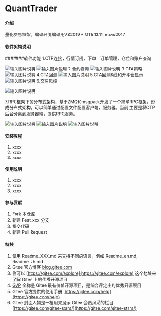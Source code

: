 # QuantTrader

#### 介绍
量化交易框架，编译环境编译用VS2019 + QT5.12.11_msvc2017


#### 软件架构说明

#######软件功能
1.CTP连接，行情订阅，下单，订单管理，仓位和账户查询

![输入图片说明](https://images.gitee.com/uploads/images/2021/0806/132250_2ee4a6da_9459957.png "ctp连接.png")
![输入图片说明](https://images.gitee.com/uploads/images/2021/0722/140614_3623bcc0_9459957.jpeg "图像 5.jpg")
2.合约查询
![输入图片说明](https://images.gitee.com/uploads/images/2021/0722/140944_4d4db3fd_9459957.jpeg "合约查询.jpg")
3.CTA策略
![输入图片说明](https://images.gitee.com/uploads/images/2021/0806/115628_b162b9c5_9459957.png "cta.png")
4.CTA回测
![输入图片说明](https://images.gitee.com/uploads/images/2021/0722/141041_695d2f29_9459957.jpeg "CTA回测.jpg")
5.CTA回测K线和开平仓显示
![输入图片说明](https://images.gitee.com/uploads/images/2021/0806/115611_41c079fd_9459957.png "temp.png")
6.交易风控

![输入图片说明](https://images.gitee.com/uploads/images/2021/0806/131757_39f451fa_9459957.png "risk.png")

7.RPC框架下的分布式架构，基于ZMQ和msgpack开发了一个简单RPC框架，形成分布式架构。可以简单通过配置文件配置客户端，服务器。当前
主要是将CTP后台分离到服务器端，提供RPC服务。

![输入图片说明](https://images.gitee.com/uploads/images/2021/0820/215436_b3b4551b_9459957.png "rpc connect.png")
![输入图片说明](https://images.gitee.com/uploads/images/2021/0820/215500_3fbba932_9459957.png "rpc engine.png")
![输入图片说明](https://images.gitee.com/uploads/images/2021/0820/215510_e4181bb8_9459957.png "rpc conf.png")



#### 安装教程

1.  xxxx
2.  xxxx
3.  xxxx

#### 使用说明

1.  xxxx
2.  xxxx
3.  xxxx

#### 参与贡献

1.  Fork 本仓库
2.  新建 Feat_xxx 分支
3.  提交代码
4.  新建 Pull Request


#### 特技

1.  使用 Readme\_XXX.md 来支持不同的语言，例如 Readme\_en.md, Readme\_zh.md
2.  Gitee 官方博客 [blog.gitee.com](https://blog.gitee.com)
3.  你可以 [https://gitee.com/explore](https://gitee.com/explore) 这个地址来了解 Gitee 上的优秀开源项目
4.  [GVP](https://gitee.com/gvp) 全称是 Gitee 最有价值开源项目，是综合评定出的优秀开源项目
5.  Gitee 官方提供的使用手册 [https://gitee.com/help](https://gitee.com/help)
6.  Gitee 封面人物是一档用来展示 Gitee 会员风采的栏目 [https://gitee.com/gitee-stars/](https://gitee.com/gitee-stars/)
